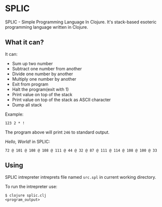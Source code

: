 # SPLIC

SPLIC - Simple Programming Language In Clojure.
It's stack-based esoteric programming language written in Clojure.

## What it can?

It can:

- Sum up two number
- Subtract one number from another
- Divide one number by another
- Multiply one number by another
- Exit from program
- Halt the program(exit with 1)
- Print value on top of the stack
- Print value on top of the stack as ASCII character
- Dump all stack

Example:

```forth
123 2 * !
```

The program above will print `246` to standard output.


*Hello, World!* in SPLIC:

```forth
72 @ 101 @ 108 @ 108 @ 111 @ 44 @ 32 @ 87 @ 111 @ 114 @ 108 @ 100 @ 33
```

## Using

SPLIC intrepreter intreprets file named `src.spl` in current working directory.

To run the intrepreter use:

```console
$ clojure splic.clj
<program_output>
```
